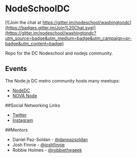 NodeSchoolDC
============

[![Join the chat at https://gitter.im/nodeschool/washingtondc](https://badges.gitter.im/Join%20Chat.svg)](https://gitter.im/nodeschool/washingtondc?utm_source=badge&utm_medium=badge&utm_campaign=pr-badge&utm_content=badge)

Repo for the DC Nodeschool and nodejs community.


## Events

The Node.js DC metro community hosts many meetups:
 
- [NodeDC](http://www.meetup.com/node-dc/)
- [NOVA Node](http://www.meetup.com/Nova-Node/)


##Social Networking Links

- [Twitter](https://twitter.com/NodeSchoolDC)
- [Instagram](https://instagram.com/NodeSchoolDC)

##Mentors

- Daniel Paz-Soldan - [@danpazsoldan](https://twitter.com/danpazsoldan)
- Josh Finnie - [@joshfinnie](https://twitter.com/joshfinnie)
- Robbie Holmes - [@robbiethegeek](https://twitter.com/robbiethegeek)
